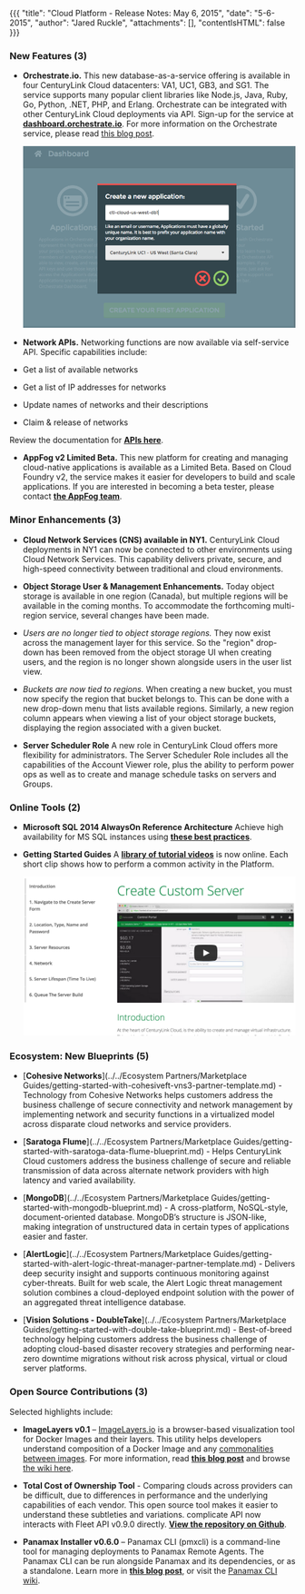   {{{
  "title": "Cloud Platform - Release Notes: May 6, 2015",
  "date": "5-6-2015",
  "author": "Jared Ruckle",
  "attachments": [],
  "contentIsHTML": false
}}}


### New Features (3)

* **Orchestrate.io.** This new database-as-a-service offering is available in four CenturyLink Cloud datacenters: VA1, UC1, GB3, and SG1. The service supports many popular client libraries like Node.js, Java, Ruby, Go, Python, .NET, PHP, and Erlang. Orchestrate can be integrated with other CenturyLink Cloud deployments via API. Sign-up for the service at [**dashboard.orchestrate.io**](https://dashboard.orchestrate.io/sessions/login). For more information on the Orchestrate service, please read [this blog post](https://www.ctl.io/blog/post/centurylink-acquires-orchestrate/).

  ![Orchestrate UI](../../images/orchestrate-ui-ctl-cloud.png)

* **Network APIs.** Networking functions are now available via self-service API. Specific capabilities include:
 * Get a list of available networks
 * Get a list of IP addresses for networks
 * Update names of networks and their descriptions
 * Claim & release of networks

 Review the documentation for [**APIs here**](https://www.ctl.io/api-docs/v2/).

* **AppFog v2 Limited Beta.** This new platform for creating and managing cloud-native applications is available as a Limited Beta.  Based on Cloud Foundry v2, the service makes it easier for developers to build and scale applications.  If you are interested in becoming a beta tester, please contact [**the AppFog team**](mailto:appfog-feedback@ctl.io).

### Minor Enhancements (3)

* **Cloud Network Services (CNS) available in NY1.** CenturyLink Cloud deployments in NY1 can now be connected to other environments using Cloud Network Services. This capability delivers private, secure, and high-speed connectivity between traditional and cloud environments.

* **Object Storage User & Management Enhancements.** Today object storage is available in one region (Canada), but multiple regions will be available in the coming months. To accommodate the forthcoming multi-region service, several changes have been made.
 * *Users are no longer tied to object storage regions.* They now exist across the management layer for this service. So the "region" drop-down has been removed from the object storage UI when creating users, and the region is no longer shown alongside users in the user list view.
 * *Buckets are now tied to regions.* When creating a new bucket, you must now specify the region that bucket belongs to. This can be done with a new drop-down menu that lists available regions.  Similarly, a new region column appears when viewing a list of your object storage buckets, displaying the region associated with a given bucket.

* **Server Scheduler Role** A new role in CenturyLink Cloud offers more flexibility for administrators. The Server Scheduler Role includes all the capabilities of the Account Viewer role, plus the ability to perform power ops as well as to create and manage schedule tasks on servers and Groups.


### Online Tools (2)

* **Microsoft SQL 2014 AlwaysOn Reference Architecture** Achieve high availability for MS SQL instances using [**these best practices**](//www.ctl.io/architecture/sql2014-alwayson/).

* **Getting Started Guides** A [**library of tutorial videos**](//www.ctl.io/guides/) is now online. Each short clip shows how to perform a common activity in the Platform.

  ![Getting Started](../../images/getting-started-guide-01.png)


### Ecosystem: New Blueprints (5)

* [**Cohesive Networks**](../../Ecosystem Partners/Marketplace Guides/getting-started-with-cohesiveft-vns3-partner-template.md) - Technology from Cohesive Networks helps customers address the business challenge of secure connectivity and network management by implementing network and security functions in a virtualized model across disparate cloud networks and service providers.

* [**Saratoga Flume**](../../Ecosystem Partners/Marketplace Guides/getting-started-with-saratoga-data-flume-blueprint.md) - Helps CenturyLink Cloud customers address the business challenge of secure and reliable transmission of data across alternate network providers with high latency and varied availability.

* [**MongoDB**](../../Ecosystem Partners/Marketplace Guides/getting-started-with-mongodb-blueprint.md) - A cross-platform, NoSQL-style, document-oriented database. MongoDB’s structure is JSON-like, making integration of unstructured data in certain types of applications easier and faster.

* [**AlertLogic**](../../Ecosystem Partners/Marketplace Guides/getting-started-with-alert-logic-threat-manager-partner-template.md) - Delivers deep security insight and supports continuous monitoring against cyber-threats.  Built for web scale, the Alert Logic threat management solution combines a cloud-deployed endpoint solution with the power of an aggregated threat intelligence database.

* [**Vision Solutions - DoubleTake**](../../Ecosystem Partners/Marketplace Guides/getting-started-with-double-take-blueprint.md) - Best-of-breed technology helping customers address the business challenge of adopting cloud-based disaster recovery strategies and performing near-zero downtime migrations without risk across physical, virtual or cloud server platforms.


### Open Source Contributions (3)

Selected highlights include:

 * **ImageLayers v0.1** – [ImageLayers.io](https://imagelayers.io/) is a browser-based visualization tool for Docker Images and their layers. This utility helps developers understand composition of a Docker Image and any [commonalities between images](https://imagelayers.io/?images=java:latest,golang:latest,node:latest,python:latest,php:latest,ruby:latest). For more information, read [**this blog post**](http://www.centurylinklabs.com/imagelayers-io-docker-visualization-and-badges/) and browse [the wiki here](https://github.com/CenturyLinkLabs/imagelayers).

 * **Total Cost of Ownership Tool** - Comparing clouds across providers can be difficult, due to differences in performance and the underlying capabilities of each vendor. This open source tool makes it easier to understand these subtleties and variations. complicate API now interacts with Fleet API v0.9.0 directly. [**View the repository on Github**](https://github.com/CenturyLinkCloud/EstimatorTCO).

* **Panamax Installer v0.6.0** – Panamax CLI (pmxcli) is a command-line tool for managing deployments to Panamax Remote Agents. The Panamax CLI can be run alongside Panamax and its dependencies, or as a standalone. Learn more in [**this blog post**](http:./www.centurylinklabs.com/pmxcli-a-cli-for-panamax-remote-deployments/), or visit the [Panamax CLI wiki](https://github.com/CenturyLinkLabs/panamaxcli).
